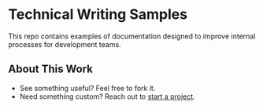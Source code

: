 # Technical Writing Samples

This repo contains examples of documentation designed to improve internal processes for development teams.


## About This Work

- See something useful? Feel free to fork it. 
- Need something custom? Reach out to [start a project](https://tiamcquaid.com/start-a-project).
